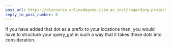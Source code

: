 ```yaml
---
post_url: https://discourse.onlinedegree.iitm.ac.in/t/regarding-project1-for-file-not-detecting-after-sending-post-request/167172/7
reply_to_post_number: 6
---
```

If you have added that dot as a prefix to your locations then, you would have to structure your query\_gpt in such a way that it takes these dots into consideration.